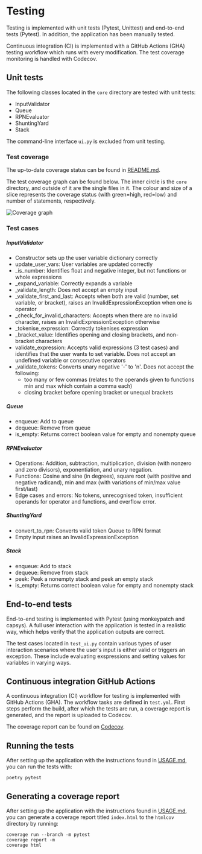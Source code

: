 # Testing 

Testing is implemented with unit tests (Pytest, Unittest) and end-to-end tests (Pytest). In addition, the application has been manually tested. 

Continuous integration (CI) is implemented with a GitHub Actions (GHA) testing workflow which runs with every modification. The test coverage monitoring is handled with Codecov. 


## Unit tests 

The following classes located in the `core` directory are tested with unit tests:  

* InputValidator
* Queue
* RPNEvaluator
* ShuntingYard
* Stack

The command-line interface `ui.py` is excluded from unit testing.  


### Test coverage

The up-to-date coverage status can be found in [README.md](../README.md).

The test coverage graph can be found below. The inner circle is the `core` directory, and outside of it are the single files in it. The colour and size of a slice represents the coverage status (with green=high, red=low) and number of statements, respectively.

![Coverage graph](https://codecov.io/gh/jokijen/algolabra/graphs/sunburst.svg?token=2GTNJF0H46)


### Test cases

##### InputValidator

* Constructor sets up the user variable dictionary correctly
* update_user_vars: User variables are updated correctly
* _is_number: Identifies float and negative integer, but not functions or whole expressions
* _expand_variable: Correctly expands a variable
* _validate_length: Does not accept an empty input
* _validate_first_and_last: Accepts when both are valid (number, set variable, or bracket), raises an InvalidExpressionException when one is operator
* _check_for_invalid_characters: Accepts when there are no invalid character, raises an InvalidExpressionException otherwise
* _tokenise_expression: Correctly tokenises expression
* _bracket_value: Identifies opening and closing brackets, and non-bracket characters
* validate_expression: Accepts valid expressions (3 test cases) and identifies that the user wants to set variable. Does not accept an undefined variable or consecutive operators
* _validate_tokens: Converts unary negative '-' to 'n'. Does not accept the following:
    * too many or few commas (relates to the operands given to functions min and max which contain a comma each) 
    * closing bracket before opening bracket or unequal brackets

##### Queue

* enqueue: Add to queue
* dequeue: Remove from queue
* is_empty: Returns correct boolean value for empty and nonempty queue

##### RPNEvaluator

* Operations: Addition, subtraction, multiplication, division (with nonzero and zero divisors), exponentiation, and unary negation. 
* Functions: Cosine and sine (in degrees), square root (with positive and negative radicand), min and max (with variations of min/max value first/last)
* Edge cases and errors: No tokens, unrecognised token, insufficient operands for operator and functions, and overflow error. 

##### ShuntingYard

* convert_to_rpn: Converts valid token Queue to RPN format
* Empty input raises an InvalidExpressionException

##### Stack

* enqueue: Add to stack
* dequeue: Remove from stack
* peek: Peek a nonempty stack and peek an empty stack
* is_empty: Returns correct boolean value for empty and nonempty stack


## End-to-end tests 

End-to-end testing is implemented with Pytest (using monkeypatch and capsys). A full user interaction with the application is tested in a realistic way, which helps verify that the application outputs are correct. 

The test cases located in `test_ui.py` contain various types of user interaction scenarios where the user's input is either valid or triggers an exception. These include evaluating exspressions and setting values for variables in varying ways. 


## Continuous integration GitHub Actions

A continuous integration (CI) workflow for testing is implemented with GitHub Actions (GHA). The workflow tasks are defined in `test.yml`. First steps perform the build, after which the tests are run, a coverage report is generated, and the report is uploaded to Codecov.

The coverage report can be found on [Codecov](https://app.codecov.io/gh/jokijen/algolabra).


## Running the tests

After setting up the application with the instructions found in [USAGE.md](USAGE.md), you can run the tests with: 
```
poetry pytest
```


## Generating a coverage report

After setting up the application with the instructions found in [USAGE.md](USAGE.md), you can generate a coverage report titled `index.html` to the `htmlcov` directory by running: 
```
coverage run --branch -m pytest
coverage report -m
coverage html
```
